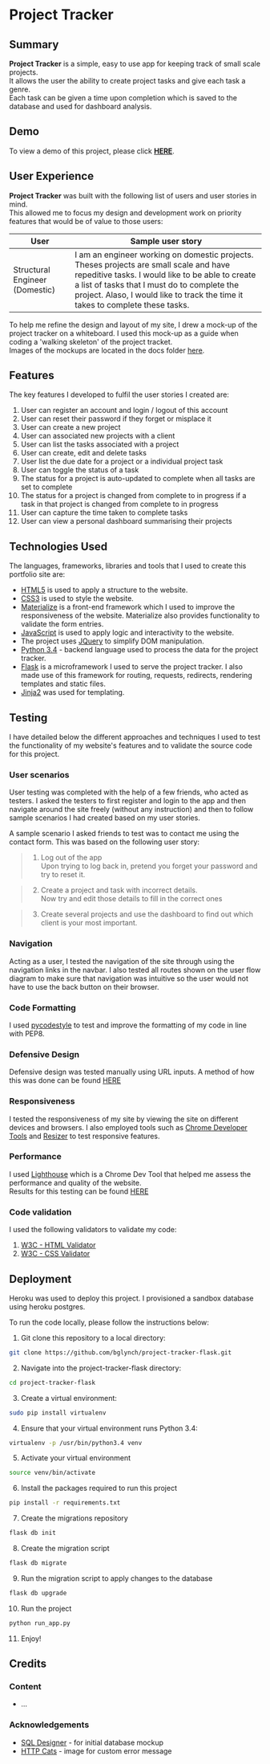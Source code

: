 # Project Tracker
## Summary
**Project Tracker** is a simple, easy to use app for keeping track of small scale projects.  
It allows the user the ability to create project tasks and give each task a genre.  
Each task can be given a time upon completion which is saved to the database and used for dashboard analysis.


## Demo
To view a demo of this project, please click **[HERE](http://bglynch-project-tracker.herokuapp.com)**.

## User Experience
**Project Tracker** was built with the following list of users and user stories in mind.  
This allowed me to focus my design and development work on priority features that would be of value to those users:

| User | Sample user story |
| ------ | ------ |
| Structural Engineer (Domestic)| I am an engineer working on domestic projects. Theses projects are small scale and have repeditive tasks. I would like to be able to create a list of tasks that I must do to complete the project. Alaso, I would like to track the time it takes to complete these tasks. |


To help me refine the design and layout of my site, I drew a mock-up of the project tracker on a whiteboard. 
I used this mock-up as a guide when coding a 'walking skeleton' of the project tracket.  
Images of the mockups are located in the docs folder [here](docs/wireframes). 

## Features
The key features I developed to fulfil the user stories I created are:
1. User can register an account and login / logout of this account
2. User can reset their password if they forget or misplace it
3. User can create a new project
4. User can associated new projects with a client
5. User can list the tasks associated with a project
6. User can create, edit and delete tasks
7. User list the due date for a project or a individual project task
8. User can toggle the status of a task
9. The status for a project is auto-updated to complete when all tasks are set to complete
10. The status for a project is changed from complete to in progress if a task in that project is changed from complete to in progress
11. User can capture the time taken to complete tasks
12. User can view a personal dashboard summarising their projects


## Technologies Used
The languages, frameworks, libraries and tools that I used to create this portfolio site are:
- [HTML5](https://www.w3.org/html/) is used to apply a structure to the website.
- [CSS3](https://www.w3.org/Style/CSS/) is used to style the website. 
- [Materialize](https://materializecss.com/) is a front-end framework which I used to improve the responsiveness of the website. Materialize also provides functionality to validate the form entries. 
- [JavaScript](https://developer.mozilla.org/bm/docs/Web/JavaScript) is used to apply logic and interactivity to the website.
- The project uses [JQuery](https://jquery.com) to simplify DOM manipulation.
- [Python 3.4](https://www.python.org/doc/) - backend language used to process the data for the project tracker. 
- [Flask](https://developer.mozilla.org/bm/docs/Web/JavaScript) is a microframework I used to serve the project tracker. I also made use of this framework for routing, requests, redirects, rendering templates and static files. 
- [Jinja2](http://jinja.pocoo.org/docs/2.10/) was used for templating. 


## Testing
I have detailed below the different approaches and techniques I used to test the functionality of my website's features and to validate the source code for this project. 

### User scenarios

User testing was completed with the help of a few friends, who acted as testers. I asked the testers to first register and login to the app and then navigate around the site freely (without any instruction) and then to follow sample scenarios I had created based on my user stories.

A sample scenario I asked friends to test was to contact me using the contact form. This was based on the following user story: 
> 1. Log out of the app  
Upon trying to log back in, pretend you forget your password and try to reset it.

> 2. Create a project and task with incorrect details.  
Now try and edit those details to fill in the correct ones

> 3. Create several projects and use the dashboard to find out which client is your most important.


### Navigation
Acting as a user, I tested the navigation of the site through using the navigation links in the navbar. I also tested all routes shown on the user flow diagram to make sure that navigation was intuitive so the user would not have to use the back button on their browser.

### Code Formatting
I used [pycodestyle](http://pycodestyle.pycqa.org/en/latest/) to test and improve the formatting of my code in line with PEP8.

### Defensive Design
Defensive design was tested manually using URL inputs. A method of how this was done can be found [HERE](docs/testing/url-input.md)

### Responsiveness
I tested the responsiveness of my site by viewing the site on different devices and browsers. 
I also employed tools such as [Chrome Developer Tools](https://developers.google.com/web/tools/chrome-devtools/) and [Resizer](https://material.io/tools/resizer/#url=https%3A%2F%2Fcodeinstitute.net) to test responsive features. 

### Performance
I used [Lighthouse](https://developers.google.com/web/tools/lighthouse/) which is a Chrome Dev Tool that helped me assess the performance and quality of the website.  
Results for this testing can be found [HERE](docs/testing/lighthouse-reports) 

### Code validation
I  used the following validators to validate my code:
1. [W3C - HTML Validator](https://validator.w3.org/)  
2. [W3C - CSS Validator](http://jigsaw.w3.org/css-validator/)  

## Deployment

Heroku was used to deploy this project. I provisioned a sandbox database using heroku postgres. 

To run the code locally, please follow the instructions below:
1.  Git clone this repository to a local directory:
```sh
git clone https://github.com/bglynch/project-tracker-flask.git
```
2.  Navigate into the project-tracker-flask directory:
```sh
cd project-tracker-flask
```
3.  Create a virtual environment:    
```sh
sudo pip install virtualenv
```
4.  Ensure that your virtual environment runs Python 3.4:
```sh
virtualenv -p /usr/bin/python3.4 venv
```
5.  Activate your virtual environment
```sh
source venv/bin/activate
```
6.  Install the packages required to run this project
```sh
pip install -r requirements.txt
```
7.  Create the migrations repository
```sh
flask db init
```
8.  Create the migration script
```sh
flask db migrate
```
9.  Run the migration script to apply changes to the database
```sh
flask db upgrade
```
10.  Run the project
```sh
python run_app.py
```
11.  Enjoy!

## Credits
### Content
- ...

### Acknowledgements
- [SQL Designer](http://ondras.zarovi.cz/sql/demo/) - for initial database mockup
- [HTTP Cats](https://http.cat/) - image for custom error message
